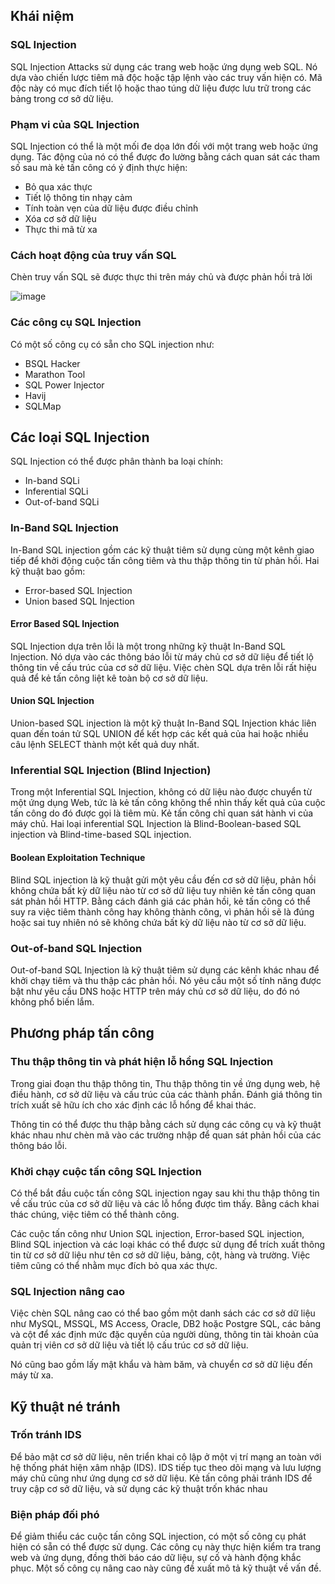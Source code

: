 ## Khái niệm
### SQL Injection
SQL Injection Attacks sử dụng các trang web hoặc ứng dụng web SQL. Nó dựa vào chiến lược tiêm mã độc hoặc tập lệnh vào các truy vấn hiện có. Mã độc này có mục đích tiết lộ hoặc thao túng dữ liệu được lưu trữ trong các bảng trong cơ sở dữ liệu.
### Phạm vi của SQL Injection
SQL Injection có thể là một mối đe dọa lớn đối với một trang web hoặc ứng dụng. Tác động của nó có thể được đo lường bằng cách quan sát các tham số sau mà kẻ tấn công có ý định thực hiện:

* Bỏ qua xác thực
* Tiết lộ thông tin nhạy cảm
* Tính toàn vẹn của dữ liệu được điều chỉnh
* Xóa cơ sở dữ liệu
* Thực thi mã từ xa

### Cách hoạt động của truy vấn SQL
Chèn truy vấn SQL sẽ được thực thi trên máy chủ và được phản hồi trả lời

![image](https://github.com/user-attachments/assets/3ede9066-efa3-4449-a1d9-292e03772bef)
### Các công cụ SQL Injection
Có một số công cụ có sẵn cho SQL injection như:

* BSQL Hacker
* Marathon Tool
* SQL Power Injector
* Havij
* SQLMap
## Các loại SQL Injection
SQL Injection có thể được phân thành ba loại chính:

* In-band SQLi
* Inferential SQLi
* Out-of-band SQLi

### In-Band SQL Injection
In-Band SQL injection gồm các kỹ thuật tiêm sử dụng cùng một kênh giao tiếp để khởi động cuộc tấn công tiêm và thu thập thông tin từ phản hồi. Hai kỹ thuật bao gồm:

* Error-based SQL Injection
* Union based SQL Injection

#### Error Based SQL Injection
SQL Injection dựa trên lỗi là một trong những kỹ thuật In-Band SQL Injection. Nó dựa vào các thông báo lỗi từ máy chủ cơ sở dữ liệu để tiết lộ thông tin về cấu trúc của cơ sở dữ liệu. Việc chèn SQL dựa trên lỗi rất hiệu quả để kẻ tấn công liệt kê toàn bộ cơ sở dữ liệu.
#### Union SQL Injection
Union-based SQL injection là một kỹ thuật In-Band SQL Injection khác liên quan đến toán tử SQL UNION để kết hợp các kết quả của hai hoặc nhiều câu lệnh SELECT thành một kết quả duy nhất.
### Inferential SQL Injection (Blind Injection)
Trong một Inferential SQL Injection, không có dữ liệu nào được chuyển từ một ứng dụng Web, tức là kẻ tấn công không thể nhìn thấy kết quả của cuộc tấn công do đó được gọi là tiêm mù. Kẻ tấn công chỉ quan sát hành vi của máy chủ. Hai loại inferential SQL Injection là Blind-Boolean-based SQL injection và Blind-time-based SQL injection.
#### Boolean Exploitation Technique
Blind SQL injection là kỹ thuật gửi một yêu cầu đến cơ sở dữ liệu, phản hồi không chứa bất kỳ dữ liệu nào từ cơ sở dữ liệu tuy nhiên kẻ tấn công quan sát phản hồi HTTP. Bằng cách đánh giá các phản hồi, kẻ tấn công có thể suy ra việc tiêm thành công hay không thành công, vì phản hồi sẽ là đúng hoặc sai tuy nhiên nó sẽ không chứa bất kỳ dữ liệu nào từ cơ sở dữ liệu.
### Out-of-band SQL Injection
Out-of-band SQL Injection là kỹ thuật tiêm sử dụng các kênh khác nhau để khởi chạy tiêm và thu thập các phản hồi. Nó yêu cầu một số tính năng được bật như yêu cầu DNS hoặc HTTP trên máy chủ cơ sở dữ liệu, do đó nó không phổ biến lắm.
## Phương pháp tấn công
### Thu thập thông tin và phát hiện lỗ hổng SQL Injection
Trong giai đoạn thu thập thông tin, Thu thập thông tin về ứng dụng web, hệ điều hành, cơ sở dữ liệu và cấu trúc của các thành phần. Đánh giá thông tin trích xuất sẽ hữu ích cho xác định các lỗ hổng để khai thác.

Thông tin có thể được thu thập bằng cách sử dụng các công cụ và kỹ thuật khác nhau như chèn mã vào các trường nhập để quan sát phản hồi của các thông báo lỗi.
### Khởi chạy cuộc tấn công SQL Injection
Có thể bắt đầu cuộc tấn công SQL injection ngay sau khi thu thập thông tin về cấu trúc của cơ sở dữ liệu và các lỗ hổng được tìm thấy. Bằng cách khai thác chúng, việc tiêm có thể thành công.

Các cuộc tấn công như Union SQL injection, Error-based SQL injection, Blind SQL injection và các loại khác có thể được sử dụng để trích xuất thông tin từ cơ sở dữ liệu như tên cơ sở dữ liệu, bảng, cột, hàng và trường. Việc tiêm cũng có thể nhằm mục đích bỏ qua xác thực.
### SQL Injection nâng cao
Việc chèn SQL nâng cao có thể bao gồm một danh sách các cơ sở dữ liệu như MySQL, MSSQL, MS Access, Oracle, DB2 hoặc Postgre SQL, các bảng và cột để xác định mức đặc quyền của người dùng, thông tin tài khoản của quản trị viên cơ sở dữ liệu và tiết lộ cấu trúc cơ sở dữ liệu.

Nó cũng bao gồm lấy mật khẩu và hàm băm, và chuyển cơ sở dữ liệu đến máy từ xa.
## Kỹ thuật né tránh
### Trốn tránh IDS
Để bảo mật cơ sở dữ liệu, nên triển khai cô lập ở một vị trí mạng an toàn với hệ thống phát hiện xâm nhập (IDS). IDS tiếp tục theo dõi mạng và lưu lượng máy chủ cũng như ứng dụng cơ sở dữ liệu. Kẻ tấn công phải tránh IDS để truy cập cơ sở dữ liệu, và sử dụng các kỹ thuật trốn khác nhau
### Biện pháp đối phó
Để giảm thiểu các cuộc tấn công SQL injection, có một số công cụ phát hiện có sẵn có thể được sử dụng. Các công cụ này thực hiện kiểm tra trang web và ứng dụng, đồng thời báo cáo dữ liệu, sự cố và hành động khắc phục. Một số công cụ nâng cao này cũng đề xuất mô tả kỹ thuật về vấn đề.



